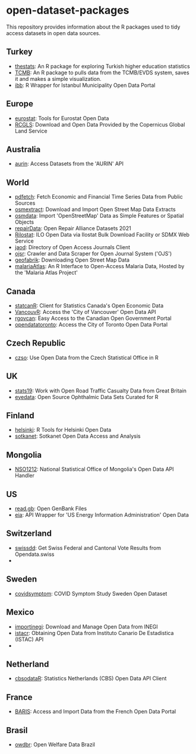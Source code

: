 # open-dataset-packages
This repository provides information about the R packages used to tidy access datasets in open data sources.


## Turkey

* [thestats](https://github.com/analyticsresearchlab/thestats): An R package for exploring Turkish higher education statistics
* [TCMB](https://github.com/rpydaneogrendim/TCMB): An R package to pulls data from the TCMB/EVDS system, saves it and makes a simple visualization.
* [ibb](https://cran.r-project.org/web/packages/ibb/index.html): R Wrapper for Istanbul Municipality Open Data Portal


## Europe

* [eurostat](https://cran.r-project.org/web/packages/eurostat/index.html): Tools for Eurostat Open Data
* [RCGLS](https://cran.r-project.org/web/packages/RCGLS/index.html): Download and Open Data Provided by the Copernicus Global Land Service


## Australia

* [aurin](https://cran.r-project.org/web/packages/aurin/index.html): Access Datasets from the 'AURIN' API


## World

* [pdfetch](https://cran.r-project.org/web/packages/pdfetch/index.html): Fetch Economic and Financial Time Series Data from Public Sources
* [osmextract](https://github.com/ropensci/osmextract): Download and Import Open Street Map Data Extracts
* [osmdata](https://cran.r-project.org/web/packages/osmdata/index.html): Import 'OpenStreetMap' Data as Simple Features or Spatial Objects
* [repairData](https://cran.r-project.org/web/packages/repairData/index.html): Open Repair Alliance Datasets 2021
* [Rilostat](https://cran.r-project.org/web/packages/Rilostat/index.html): ILO Open Data via Ilostat Bulk Download Facility or SDMX Web Service
* [jaod](https://cran.r-project.org/web/packages/jaod/index.html): Directory of Open Access Journals Client
* [ojsr](https://cran.r-project.org/web/packages/ojsr/index.html): Crawler and Data Scraper for Open Journal System ('OJS')
* [geofabrik](https://cran.r-project.org/web/packages/geofabrik/index.html): Downloading Open Street Map Data
* [malariaAtlas](https://cran.r-project.org/web/packages/malariaAtlas/index.html): An R Interface to Open-Access Malaria Data, Hosted by the 'Malaria Atlas Project'


## Canada

* [statcanR](https://cran.r-project.org/web/packages/statcanR/index.html): Client for Statistics Canada's Open Economic Data
* [VancouvR](https://cran.r-project.org/web/packages/VancouvR/index.html): Access the 'City of Vancouver' Open Data API
* [rgovcan](https://cran.r-project.org/web/packages/rgovcan/index.html): Easy Access to the Canadian Open Government Portal
* [opendatatoronto](https://cran.r-project.org/web/packages/opendatatoronto/index.html): Access the City of Toronto Open Data Portal


## Czech Republic

* [czso](https://cran.r-project.org/web/packages/czso/index.html): Use Open Data from the Czech Statistical Office in R


## UK

* [stats19](https://cran.r-project.org/web/packages/stats19/index.html): Work with Open Road Traffic Casualty Data from Great Britain
* [eyedata](https://cran.r-project.org/web/packages/eyedata/index.html): Open Source Ophthalmic Data Sets Curated for R


## Finland

* [helsinki](https://cran.r-project.org/web/packages/helsinki/index.html): R Tools for Helsinki Open Data
* [sotkanet](https://cran.r-project.org/web/packages/sotkanet/sotkanet.pdf): Sotkanet Open Data Access and Analysis


## Mongolia

* [NSO1212](https://cran.r-project.org/web/packages/NSO1212/index.html): National Statistical Office of Mongolia's Open Data API Handler


## US

* [read.gb](https://cran.r-project.org/web/packages/read.gb/index.html): Open GenBank Files
* [eia](https://cran.r-project.org/web/packages/eia/index.html): API Wrapper for 'US Energy Information Administration' Open Data


## Switzerland

* [swissdd](https://cran.r-project.org/web/packages/swissdd/index.html): Get Swiss Federal and Cantonal Vote Results from Opendata.swiss
* []()


## Sweden

* [covidsymptom](https://cran.r-project.org/web/packages/covidsymptom/index.html): COVID Symptom Study Sweden Open Dataset


## Mexico

* [importinegi](https://cran.r-project.org/web/packages/importinegi/index.html): Download and Manage Open Data from INEGI
* [istacr](https://cran.r-project.org/web/packages/istacr/index.html): Obtaining Open Data from Instituto Canario De Estadistica (ISTAC) API
* []()


## Netherland

* [cbsodataR](https://cran.r-project.org/web/packages/cbsodataR/index.html): Statistics Netherlands (CBS) Open Data API Client


## France

* [BARIS](https://cran.r-project.org/web/packages/BARIS/index.html): Access and Import Data from the French Open Data Portal


## Brasil

* [owdbr](https://cran.r-project.org/web/packages/owdbr/index.html): Open Welfare Data Brazil
